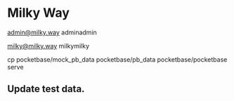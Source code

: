 # Milky Way

admin@milky.way
adminadmin

milky@milky.way
milkymilky

cp pocketbase/mock_pb_data pocketbase/pb_data
pocketbase/pocketbase serve

## Update test data.
